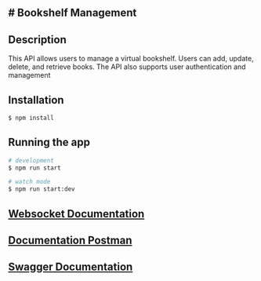 ## # Bookshelf Management

## Description

This API allows users to manage a virtual bookshelf. Users can add, update, delete, and retrieve books. The API also supports user authentication and management

## Installation

```bash
$ npm install
```

## Running the app

```bash
# development
$ npm run start

# watch mode
$ npm run start:dev

```

## [Websocket Documentation](https://drive.google.com/file/d/1wFsNAXMwG9cRhINYGy9pkDjq-qjMzNLb/view?usp=drive_link)

## [Documentation Postman](https://documenter.getpostman.com/view/13185811/2s9XxyQCy3#intro)

## [Swagger Documentation](http://localhost:3002/api#/)


